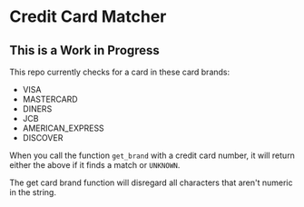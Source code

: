 # Credit Card Matcher

## This is a Work in Progress

This repo currently checks for a card in these card brands:

- VISA
- MASTERCARD
- DINERS
- JCB
- AMERICAN_EXPRESS
- DISCOVER

When you call the function `get_brand` with a credit card number, it will return either the above if it finds a match or `UNKNOWN`.

The get card brand function will disregard all characters that aren't numeric in the string.
